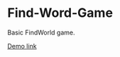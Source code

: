# Find-Word-Game

Basic FindWorld game.


[Demo link](https://nastakalow.github.io/Find-World-Game/)

